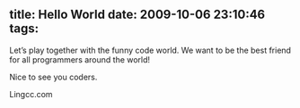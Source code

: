 title: Hello World
date: 2009-10-06 23:10:46
tags:
---
Let’s play together with the funny code world. We want to be the best friend for all programmers around the world!

Nice to see you coders.

Lingcc.com
